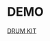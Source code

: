 # DEMO
[DRUM KIT](https://kadirakarr.github.io/javascript30/01%20-%20JavaScript%20Drum%20Kit/index.html)
